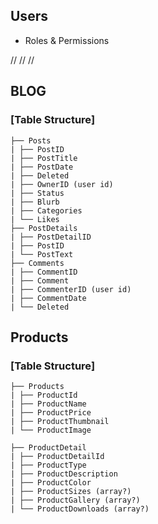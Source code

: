 ## Users

- Roles & Permissions

//
//
//

## BLOG

### [Table Structure]

```
├── Posts
| ├── PostID
| ├── PostTitle
| ├── PostDate
| ├── Deleted
| ├── OwnerID (user id)
| ├── Status
| ├── Blurb
| ├── Categories
| └── Likes
├── PostDetails
| ├── PostDetailID
| ├── PostID
| └── PostText
├── Comments
| ├── CommentID
| ├── Comment
| ├── CommenterID (user id)
| ├── CommentDate
| └── Deleted
```

## Products

### [Table Structure]

```
├── Products
| ├── ProductId
| ├── ProductName
| ├── ProductPrice
| ├── ProductThumbnail
| └── ProductImage

├── ProductDetail
| ├── ProductDetailId
| ├── ProductType
| ├── ProductDescription
| ├── ProductColor
| ├── ProductSizes (array?)
| ├── ProductGallery (array?)
| └── ProductDownloads (array?)
```
